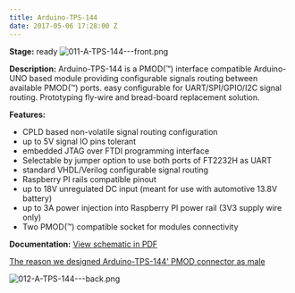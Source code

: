 ```yaml
---
title: Arduino-TPS-144
date: 2017-05-06 17:28:00 Z
---
```


**Stage:** ready
![011-A-TPS-144---front.png](/uploads/Arduino-TPS-144/011-A-TPS-144---front.png)

**Description:**
Arduino-TPS-144 is a PMOD(™) interface compatible Arduino-UNO based module providing configurable signals routing between available PMOD(™) ports. easy configurable for UART/SPI/GPIO/I2C signal routing. Prototyping fly-wire and bread-board replacement solution.

**Features:**
* CPLD based non-volatile signal routing configuration
* up to 5V signal IO pins tolerant
* embedded JTAG over FTDI programming interface
* Selectable by jumper option to use both ports of FT2232H as UART
* standard VHDL/Verilog configurable signal routing
* Raspberry PI rails compatible pinout
* up to 18V unregulated DC input (meant for use with automotive 13.8V battery)
* up to 3A power injection into Raspberry PI power rail (3V3 supply wire only)
* Two PMOD(™) compatible socket for modules connectivity

**Documentation:**
[View schematic in PDF](/uploads/Arduino-TPS-144/A-TPS-144%20Scheme.PDF)

[The reason we designed Arduino-TPS-144' PMOD connector as male](/arduino-tps-144-whymale/)

![012-A-TPS-144---back.png](/uploads/Arduino-TPS-144/012-A-TPS-144---back.png)